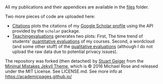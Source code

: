 All my publications and their appendices are available in the [files](files) folder.

Two more pieces of code are uploaded here:

- [Citations](code/citations/citations_plot.R) plots the citations of my [Google Scholar profile](https://scholar.google.com/citations?user=khPqHmgAAAAJ&hl=en) using the API provided by the `scholar` package.
- [Teachingevaluations](code/teachingevaluations) generates two plots: First, The time trend of students' [quantitative evaluations](code/teachingevaluations/EvalOverTime.R) of my courses. Second, a wordcloud (and some other stuff) of the [qualitative evaluations](code/teachingevaluations/evalationwordclouds.R) (although I do not upload the raw data due to potential privacy issues).

The repository was forked (then detached) by [Stuart Geiger](https://github.com/staeiou) from the [Minimal Mistakes Jekyll Theme](https://mmistakes.github.io/minimal-mistakes/), which is © 2016 Michael Rose and released under the MIT License. See LICENSE.md.
See more info at https://academicpages.github.io/
